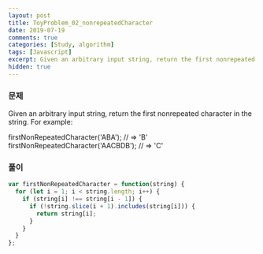 ```yaml
---
layout: post
title: ToyProblem_02_nonrepeatedCharacter
date: 2019-07-19
comments: true
categories: [Study, algorithm]
tags: [Javascript]
excerpt: Given an arbitrary input string, return the first nonrepeated character in the string.
hidden: true
---
```


### 문제

Given an arbitrary input string, return the first nonrepeated character in the string. For example:

firstNonRepeatedCharacter('ABA'); // => 'B'
firstNonRepeatedCharacter('AACBDB'); // => 'C'

### 풀이

```javascript
var firstNonRepeatedCharacter = function(string) {
  for (let i = 1; i < string.length; i++) {
    if (string[i] !== string[i - 1]) {
      if (!string.slice(i + 1).includes(string[i])) {
        return string[i];
      }
    }
  }
};
```

